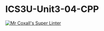# ICS3U-Unit3-04-CPP

[![Mr Coxall's Super Linter](https://github.com/venika-sem/ICS3U-Unit3-04-CPP/workflows/Mr%20Coxall's%20Super%20Linter/badge.svg)](https://github.com/venika-sem/ICS3U-Unit3-04-CPP/actions/)
